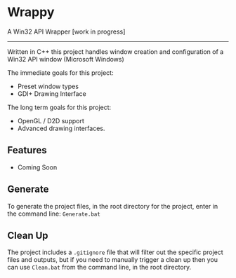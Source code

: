 # Wrappy

A Win32 API Wrapper [work in progress]

<hr />

Written in C++ this project handles window creation and configuration of a Win32 API window (Microsoft Windows)

The immediate goals for this project:

-   Preset window types
-   GDI+ Drawing Interface

The long term goals for this project:

-   OpenGL / D2D support
-   Advanced drawing interfaces.

## Features

-   Coming Soon

## Generate

To generate the project files, in the root directory for the project, enter in the command line: `Generate.bat`

## Clean Up

The project includes a `.gitignore` file that will filter out the specific project files and outputs, but if you need to manually trigger a clean up then you can use `Clean.bat` from the command line, in the root directory.

